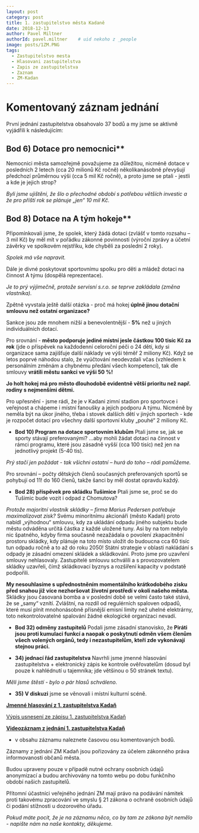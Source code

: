 ```yaml
---
layout: post
category: post
title: 1. zastupitelstvo města Kadaně
date: 2018-12-13
author: Pavel Miltner
authorId: pavel.miltner    # uid nekoho z _people
image: posts/1ZM.PNG
tags:
  - Zastupitelstvo mesta
  - Hlasovani zastupitelstva
  - Zapis ze zastupitelstva
  - Zaznam 
  - ZM-Kadan
---
```


# Komentovaný záznam jednání 

První jednání zastupitelstva obsahovalo 37 bodů a my jsme se aktivně vyjádřili k následujícím:

## Bod 6) Dotace pro nemocnici**   
Nemocnici města samozřejmě považujeme za důležitou, nicméně dotace v posledních 2 letech (cca 20 milionů Kč ročně) několikanásobně převyšují předchozí průměrnou výši (cca 5 mil Kč ročně), a proto jsme se ptali - jestli a kde je jejich strop? 

*Byli jsme ujištěni, že šlo o přechodné období s potřebou větších investic a že pro příští rok se plánuje „jen“ 10 mil Kč.*

## Bod 8) Dotace na A tým hokeje**
Připomínkovali jsme, že spolek, který žádá dotaci (zvlášť v tomto rozsahu – 3 mil Kč) by měl mít v pořádku zákonné povinnosti (výroční zprávy a účetní závěrky ve spolkovém rejstříku, kde chyběli za poslední 2 roky).

*Spolek má vše napravit.*

Dále je divné poskytovat sportovnímu spolku pro děti a mládež dotaci na činnost A týmu (dospělá reprezentace). 

*Je to prý výjimečně, protože servisní s.r.o. se teprve zakládala (změna vlastníka).*

Zpětně vyvstala ještě další otázka - proč má hokej **úplně jinou dotační smlouvu než ostatní organizace?** 

Sankce jsou zde mnohem nižší a benevolentnější - **5%** než u jiných individuálních dotací.

Pro srovnání - **město podporuje jediné místní jesle částkou 100 tisíc Kč za rok** 
(jde o příspěvek na každodenní celoroční péči o 24 dětí, kdy si organizace sama zajišťuje další náklady ve výši téměř 
2 miliony Kč).
Když se letos poprvé náhodou stalo, že vyúčtování neodevzdali včas (vzhledem k personálním změnám a chybnému předání všech kompetencí), tak dle smlouvy **vrátili městu sankci ve výši 50 %!**

**Jo holt hokej má pro město dlouhodobě evidentně větší prioritu než např. rodiny s nejmenšími dětmi.**

Pro upřesnění - jsme rádi, že je v Kadani zimní stadion pro sportovce i veřejnost a chápeme i místní fanoušky a jejich podporu A týmu. Nicméně by neměla být na úkor jiného, třeba i stovek dalších dětí v jiných sportech - kde je rozpočet dotací pro všechny další sportovní kluby „pouhé“ 2 miliony Kč.

* **Bod 10) Program na dotace sportovním klubům**
Ptali jsme se, jak se sporty stávají preferovanými? …aby mohli žádat dotaci na činnost v rámci programu, které jsou zásadně vyšší (cca 100 tisíc) než jen na jednotlivý projekt (5-40 tis).

*Prý stačí jen požádat - tak všichni ostatní – hurá do toho – rádi pomůžeme.*

Pro srovnání – počty dětských členů současných preferovaných sportů se pohybují od 11! do 160 členů, takže šanci by měl dostat opravdu každý.

* **Bod 28) příspěvek pro skládku Tušimice** 
Ptali jsme se, proč se do Tušimic bude vozit i odpad z Chomutova? 

*Protože majoritní vlastník skládky – firma Marius Pedersen potřebuje maximalizovat zisk?*
Svému minoritnímu akcionáři (město Kadaň) proto nabídl „výhodnou“ smlouvu, kdy za ukládání odpadu jiného subjektu bude městu odváděna určitá částka z každé uložené tuny. 
Asi by na tom nebylo nic špatného, kdyby firma současně nezažádala o povolení zkapacitnění prostoru skládky, kdy plánuje na toto místo uložit do budoucna cca 60 tisíc tun odpadu ročně a to až do roku 2050! 
Státní strategie v oblasti nakládání s odpady je zásadní omezení skládek a skládkování. Proto jsme pro uzavření smlouvy nehlasovaly. 
Zastupitelé smlouvu schválili a s provozovatelem skládky uzavřeli, čímž skládkovací byznys a rozšíření kapacity v podstatě podpořili. 

**My nesouhlasíme s upřednostněním momentálního krátkodobého zisku před snahou již více nezhoršovat životní prostředí v okolí našeho města.** Skládky jsou časovaná bomba a v poslední době se velmi často také stává, že se „samy“ vznítí. Zvláštní, na rozdíl od regulérních spaloven odpadů, které musí plnit mnohonásobně přísnější emisní limity než uhelné elektrárny, toto nekontrolovatelné spalování žádné ekologické organizaci nevadí.

* **Bod 32) odměny zastupitelů**
Podali jsme zásadní stanovisko, že **Piráti jsou proti kumulaci funkcí a naopak o poskytnutí odměn všem členům všech volených orgánů, tedy i nezastupitelům, kteří zde vykonávají stejnou práci.**

* **34) jednací řád zastupitelstva** 
Navrhli jsme jmenné hlasování zastupitelstva + elektronický zápis ke kontrole ověřovatelům 
(dosud byl pouze k nahlédnutí u tajemníka; jde většinou o 50 stránek textu). 

*Měli jsme štěstí - bylo o pár hlasů schváleno.*

* **35) V diskuzi** jsme se věnovali i místní kulturní scéně.


**[Jmenné hlasování z 1. zastupitelstva Kadaň](https://drive.google.com/open?id=1vofemQrGNcrVGneKkquDiOwwJ_vz19pY)**

[Výpis usnesení ze zápisu 1. zastupitelstva Kadaň](http://www.mesto-kadan.cz/obcan/8773/vypis-usneseni-ze-zapisu-z-1-zasedani-zastupitelstva-mesta)

**[Videozáznam z jednání 1. zastupitelstva Kadaň](https://www.youtube.com/watch?v=G7Si0eIUMeU)** 
- v obsahu záznamu naleznete časovou osu komentovaných bodů.

Záznamy z jednání ZM Kadaň jsou pořizovány za účelem zákonného práva informovanosti občanů města. 

Budou upraveny pouze v případě nutné ochrany osobních údajů anonymizací a budou archivovány na tomto webu po dobu funkčního období našich zastupitelů. 

Přítomní účastníci veřejného jednání ZM mají právo na podávání námitek proti takovému zpracování ve smyslu § 21 zákona o ochraně osobních údajů či podání stížnosti u dozorového úřadu.

*Pokud máte pocit, že je na záznamu něco, co by tam ze zákona být nemělo - napište nám na naše kontakty, děkujeme.*

